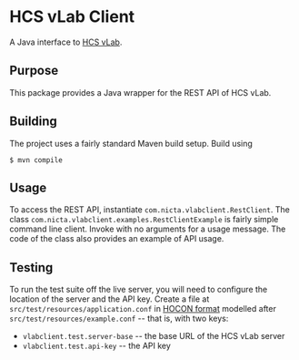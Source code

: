 # HCS vLab Client

A Java interface to [HCS vLab][hvl].

[hvl]: http://hcsvlab.org.au/

## Purpose

This package provides a Java wrapper for the REST API of HCS vLab.

## Building

The project uses a fairly standard Maven build setup. Build using

    $ mvn compile

## Usage

To access the REST API, instantiate `com.nicta.vlabclient.RestClient`.
The class `com.nicta.vlabclient.examples.RestClientExample` is fairly
simple command line client. Invoke with no arguments for a usage
message. The code of the class also provides an example of API usage.

## Testing

To run the test suite off the live server, you will need to configure
the location of the server and the API key. Create a file at
`src/test/resources/application.conf` in [HOCON format][hocon] modelled after
`src/test/resources/example.conf` -- that is, with two keys:

[hocon]: https://github.com/typesafehub/config/blob/master/HOCON.md

 * `vlabclient.test.server-base` -- the base URL of the HCS vLab server
 * `vlabclient.test.api-key` -- the API key
